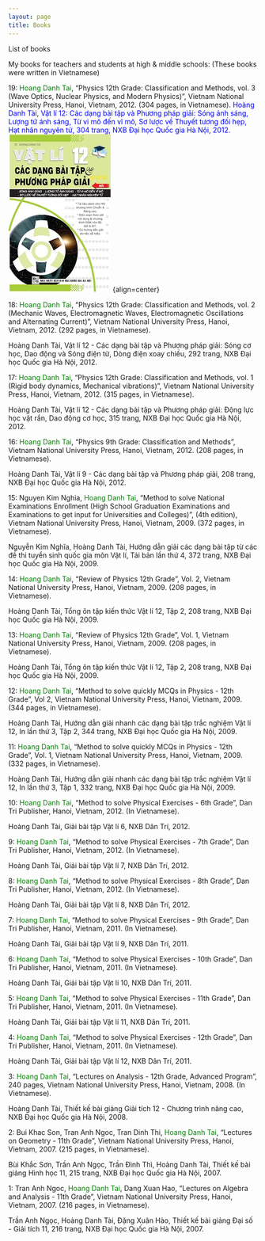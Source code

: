 ```yaml
---
layout: page
title: Books
---
```


List of books

My books for teachers and students at high & middle schools:
(These books were written in Vietnamese)

19: <span style="color:green">Hoang Danh Tai</span>, 
“Physics 12th Grade: Classification and Methods, vol. 3 (Wave Optics, Nuclear Physics, and Modern Physics)”, 
Vietnam National University Press, Hanoi, Vietnam, 2012. (304 pages, in Vietnamese).
<span style="color:blue">Hoàng Danh Tài, Vật lí 12: Các dạng bài tập và Phương pháp giải: Sóng ánh sáng, Lượng tử ánh sáng, Từ vi mô đến vĩ mô, Sơ lược về Thuyết tương đối hẹp, Hạt nhân nguyên tử, 304 trang, NXB Đại học Quốc gia Hà Nội, 2012.</span>
![book19](/book_images/19.jpg "Vat li 12: Cac dang bai tap va PP giai, tap 3") {align=center}

18: <span style="color:green">Hoang Danh Tai</span>,
“Physics 12th Grade: Classification and Methods, vol. 2 (Mechanic Waves, Electromagnetic Waves, Electromagnetic Oscillations and Alternating Current)”,
Vietnam National University Press, Hanoi, Vietnam, 2012. (292 pages, in Vietnamese).

Hoàng Danh Tài, Vật lí 12 - Các dạng bài tập và Phương pháp giải: Sóng cơ học, Dao động và Sóng điện từ, Dòng điện xoay chiều, 292 trang, NXB Đại học Quốc gia Hà Nội, 2012.


17: <span style="color:green">Hoang Danh Tai</span>,
“Physics 12th Grade: Classification and Methods, vol. 1 (Rigid body dynamics, Mechanical vibrations)”,
Vietnam National University Press, Hanoi, Vietnam, 2012. (315 pages, in Vietnamese).

Hoàng Danh Tài, Vật lí 12 - Các dạng bài tập và Phương pháp giải: Động lực học vật rắn, Dao động cơ học, 315 trang, NXB Đại học Quốc gia Hà Nội, 2012.

16: <span style="color:green">Hoang Danh Tai</span>,
“Physics 9th Grade: Classification and Methods”,
Vietnam National University Press, Hanoi, Vietnam, 2012. (208 pages, in Vietnamese).

Hoàng Danh Tài, Vật lí 9 - Các dạng bài tập và Phương pháp giải, 208 trang, NXB Đại học Quốc gia Hà Nội, 2012.

15: Nguyen Kim Nghia, <span style="color:green">Hoang Danh Tai</span>,
“Method to solve National Examinations Enrollment (High School Graduation Examinations and Examinations to get input for Universities and Colleges)”, (4th edition),
Vietnam National University Press, Hanoi, Vietnam, 2009. (372 pages, in Vietnamese).

Nguyễn Kim Nghĩa, Hoàng Danh Tài, Hướng dẫn giải các dạng bài tập từ các đề thi tuyển sinh quốc gia môn Vật lí, Tái bản lần thứ 4, 372 trang, NXB Đại học Quốc gia Hà Nội, 2009.


14: <span style="color:green">Hoang Danh Tai</span>,
“Review of Physics 12th Grade”, Vol. 2,
Vietnam National University Press, Hanoi, Vietnam, 2009. (208 pages, in Vietnamese).

Hoàng Danh Tài, Tổng ôn tập kiến thức Vật lí 12, Tập 2, 208 trang, NXB Đại học Quốc gia Hà Nội, 2009.


13: <span style="color:green">Hoang Danh Tai</span>,
“Review of Physics 12th Grade”, Vol. 1,
Vietnam National University Press, Hanoi, Vietnam, 2009. (208 pages, in Vietnamese).

Hoàng Danh Tài, Tổng ôn tập kiến thức Vật lí 12, Tập 2, 208 trang, NXB Đại học Quốc gia Hà Nội, 2009.


12: <span style="color:green">Hoang Danh Tai</span>,
“Method to solve quickly MCQs in Physics - 12th Grade”, Vol 2,
Vietnam National University Press, Hanoi, Vietnam, 2009. (344 pages, in Vietnamese).

Hoàng Danh Tài, Hướng dẫn giải nhanh các dạng bài tập trắc nghiệm Vật lí 12, In lần thứ 3, Tập 2, 344 trang, NXB Đại học Quốc gia Hà Nội, 2009.

11: <span style="color:green">Hoang Danh Tai</span>,
“Method to solve quickly MCQs in Physics - 12th Grade”, Vol. 1,
Vietnam National University Press, Hanoi, Vietnam, 2009. (332 pages, in Vietnamese).

Hoàng Danh Tài, Hướng dẫn giải nhanh các dạng bài tập trắc nghiệm Vật lí 12, In lần thứ 3, Tập 1, 332 trang, NXB Đại học Quốc gia Hà Nội, 2009.

10: <span style="color:green">Hoang Danh Tai</span>,
“Method to solve Physical Exercises - 6th Grade”,
Dan Tri Publisher, Hanoi, Vietnam, 2012. (In Vietnamese).

Hoàng Danh Tài, Giải bài tập Vật lí 6, NXB Dân Trí, 2012.


9: <span style="color:green">Hoang Danh Tai</span>,
“Method to solve Physical Exercises - 7th Grade”,
Dan Tri Publisher, Hanoi, Vietnam, 2012. (In Vietnamese).

Hoàng Danh Tài, Giải bài tập Vật lí 7, NXB Dân Trí, 2012.

8: <span style="color:green">Hoang Danh Tai</span>,
“Method to solve Physical Exercises - 8th Grade”,
Dan Tri Publisher, Hanoi, Vietnam, 2012. (In Vietnamese).

Hoàng Danh Tài, Giải bài tập Vật lí 8, NXB Dân Trí, 2012.


7: <span style="color:green">Hoang Danh Tai</span>,
“Method to solve Physical Exercises - 9th Grade”,
Dan Tri Publisher, Hanoi, Vietnam, 2011. (In Vietnamese).

Hoàng Danh Tài, Giải bài tập Vật lí 9, NXB Dân Trí, 2011.


6: <span style="color:green">Hoang Danh Tai</span>,
“Method to solve Physical Exercises - 10th Grade”,
Dan Tri Publisher, Hanoi, Vietnam, 2011. (In Vietnamese).

Hoàng Danh Tài, Giải bài tập Vật lí 10, NXB Dân Trí, 2011.


5: <span style="color:green">Hoang Danh Tai</span>,
“Method to solve Physical Exercises - 11th Grade”,
Dan Tri Publisher, Hanoi, Vietnam, 2011. (In Vietnamese).

Hoàng Danh Tài, Giải bài tập Vật lí 11, NXB Dân Trí, 2011.


4: <span style="color:green">Hoang Danh Tai</span>,
“Method to solve Physical Exercises - 12th Grade”,
Dan Tri Publisher, Hanoi, Vietnam, 2011. (In Vietnamese).

Hoàng Danh Tài, Giải bài tập Vật lí 12, NXB Dân Trí, 2011.

3: <span style="color:green">Hoang Danh Tai</span>,
“Lectures on Analysis - 12th Grade, Advanced Program”,
240 pages, Vietnam National University Press, Hanoi, Vietnam, 2008. (In Vietnamese).

Hoàng Danh Tài, Thiết kế bài giảng Giải tích 12 - Chương trình nâng cao, NXB Đại học Quốc gia Hà Nội, 2008.


2: Bui Khac Son, Tran Anh Ngoc, Tran Dinh Thi, <span style="color:green">Hoang Danh Tai</span>,
“Lectures on Geometry - 11th Grade”,
Vietnam National University Press, Hanoi, Vietnam, 2007. (215 pages, in Vietnamese).

Bùi Khắc Sơn, Trần Anh Ngọc, Trần Đình Thì, Hoàng Danh Tài, Thiết kế bài giảng Hình học 11, 215 trang, NXB Đại học Quốc gia Hà Nội, 2007.


1: Tran Anh Ngoc, <span style="color:green">Hoang Danh Tai</span>, Dang Xuan Hao,
“Lectures on Algebra and Analysis - 11th Grade”,
Vietnam National University Press, Hanoi, Vietnam, 2007. (216 pages, in Vietnamese).

Trần Anh Ngọc, Hoàng Danh Tài, Đặng Xuân Hào, Thiết kế bài giảng Đại số - Giải tích 11, 216 trang, NXB Đại học Quốc gia Hà Nội, 2007.


